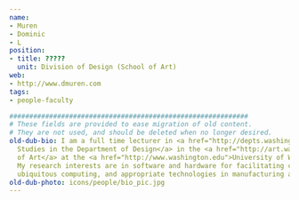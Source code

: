 ```yaml
---
name:
- Muren
- Dominic
- L
position:
- title: ?????
  unit: Division of Design (School of Art)
web:
- http://www.dmuren.com
tags:
- people-faculty

############################################################
# These fields are provided to ease migration of old content.
# They are not used, and should be deleted when no longer desired.
old-dub-bio: I am a full time lecturer in <a href="http://depts.washington.edu/designuw/DS_overview.htm">Design
  Studies in the Department of Design</a> in the <a href="http://art.washington.edu/">School
  of Art</a> at the <a href="http://www.washington.edu">University of Washington</a>.
  My research interests are in software and hardware for facilitating collaboration,
  ubiquitous computing, and appropriate technologies in manufacturing and making.
old-dub-photo: icons/people/bio_pic.jpg
---
```

